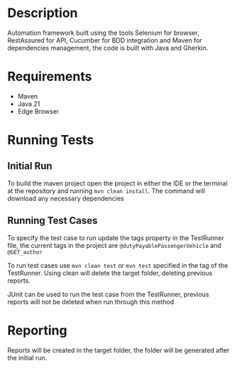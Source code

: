 # Description
Automation framework built using the tools Selenium for browser, RestAssured for API, Cucumber for BDD integration and Maven for dependencies management, the code is built with Java and Gherkin.

# Requirements
- Maven
- Java 21
- Edge Browser

# Running Tests
## Initial Run
To build the maven project open the project in either the IDE or the terminal at the repository and running `mvn clean install`. The command will download any necessary dependencies

## Running Test Cases
To specify the test case to run update the tags property in the TestRunner file, the current tags in the project are `@dutyPayablePassengerVehicle` and `@GET_author`

To run test cases use `mvn clean test` or `mvn test` specified in the tag of the TestRunner. Using clean will delete the target folder, deleting previous reports.

JUnit can be used to run the test case from the TestRunner, previous reports will not be deleted when run through this method


# Reporting
Reports will be created in the target folder, the folder will be generated after the initial run. 



